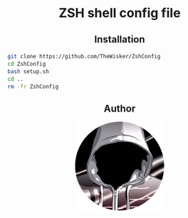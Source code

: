 <h1 align="center">ZSH shell config file</h1>

<h2 align="center">Installation</h2>

```bash
git clone https://github.com/TheWisker/ZshConfig
cd ZshConfig
bash setup.sh
cd ..
rm -fr ZshConfig
```

<h2 align="center">Author</h2>
<div align="center">
    <img width="200" height="200" src="https://github.com/TheWisker/FormatterJS/blob/master/assets/profile.png"></img>
</div>
